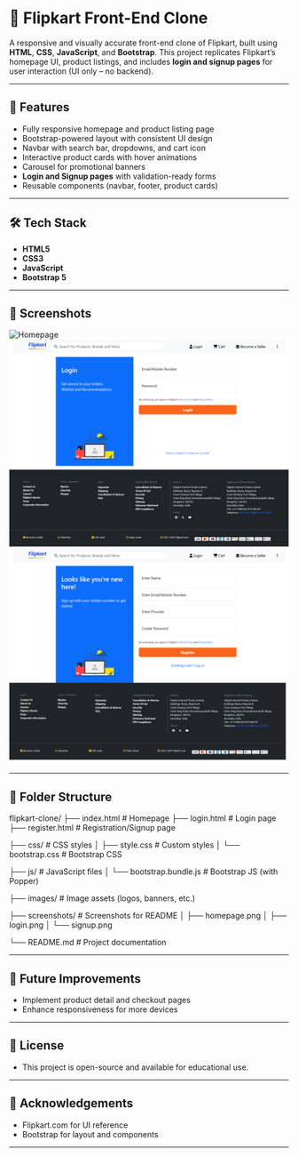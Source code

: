 # 🛒 Flipkart Front-End Clone

A responsive and visually accurate front-end clone of Flipkart, built using **HTML**, **CSS**, **JavaScript**, and **Bootstrap**. This project replicates Flipkart’s homepage UI, product listings, and includes **login and signup pages** for user interaction (UI only – no backend).

---

## 🚀 Features

-  Fully responsive homepage and product listing page  
-  Bootstrap-powered layout with consistent UI design  
-  Navbar with search bar, dropdowns, and cart icon  
-  Interactive product cards with hover animations  
-  Carousel for promotional banners  
-  **Login and Signup pages** with validation-ready forms  
-  Reusable components (navbar, footer, product cards)

---

## 🛠️ Tech Stack

- **HTML5**
- **CSS3**
- **JavaScript**
- **Bootstrap 5**

---

## 📸 Screenshots

![Homepage](./screenshots/homepage.png)  
![Login Page](./screenshots/login.png)  
![Signup Page](./screenshots/signup.png)

---

## 📂 Folder Structure

flipkart-clone/
├── index.html                 # Homepage
├── login.html                 # Login page
├── register.html              # Registration/Signup page

├── css/                       # CSS styles
│   ├── style.css              # Custom styles
│   └── bootstrap.css          # Bootstrap CSS

├── js/                        # JavaScript files
│   └── bootstrap.bundle.js    # Bootstrap JS (with Popper)

├── images/                    # Image assets (logos, banners, etc.)

├── screenshots/               # Screenshots for README
│   ├── homepage.png
│   ├── login.png
│   └── signup.png

└── README.md                  # Project documentation

    
---

## 📌 Future Improvements

-  Implement product detail and checkout pages
-  Enhance responsiveness for more devices

---

## 📄 License

-  This project is open-source and available for educational use.

---

## 🙌 Acknowledgements

-  Flipkart.com for UI reference
-  Bootstrap for layout and components
  
---
